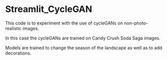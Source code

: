 # Streamlit_CycleGAN

This code is to experiment with the use of cycleGANs on non-photo-realistic images. 

In this case the cycleGANs are trained on Candy Crush Soda Saga images.

Models are trained to change the season of the landscape as well as to add decorations.
